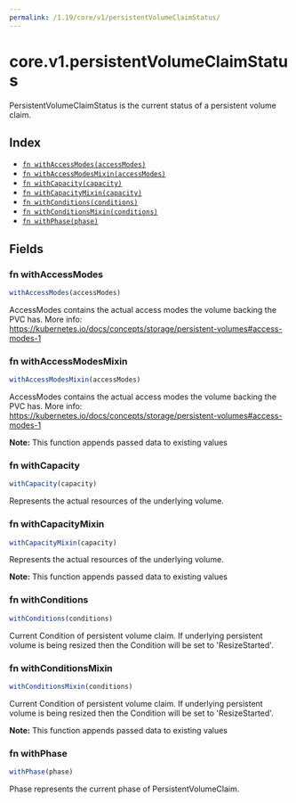 ```yaml
---
permalink: /1.19/core/v1/persistentVolumeClaimStatus/
---
```


# core.v1.persistentVolumeClaimStatus

PersistentVolumeClaimStatus is the current status of a persistent volume claim.

## Index

* [`fn withAccessModes(accessModes)`](#fn-withaccessmodes)
* [`fn withAccessModesMixin(accessModes)`](#fn-withaccessmodesmixin)
* [`fn withCapacity(capacity)`](#fn-withcapacity)
* [`fn withCapacityMixin(capacity)`](#fn-withcapacitymixin)
* [`fn withConditions(conditions)`](#fn-withconditions)
* [`fn withConditionsMixin(conditions)`](#fn-withconditionsmixin)
* [`fn withPhase(phase)`](#fn-withphase)

## Fields

### fn withAccessModes

```ts
withAccessModes(accessModes)
```

AccessModes contains the actual access modes the volume backing the PVC has. More info: https://kubernetes.io/docs/concepts/storage/persistent-volumes#access-modes-1

### fn withAccessModesMixin

```ts
withAccessModesMixin(accessModes)
```

AccessModes contains the actual access modes the volume backing the PVC has. More info: https://kubernetes.io/docs/concepts/storage/persistent-volumes#access-modes-1

**Note:** This function appends passed data to existing values

### fn withCapacity

```ts
withCapacity(capacity)
```

Represents the actual resources of the underlying volume.

### fn withCapacityMixin

```ts
withCapacityMixin(capacity)
```

Represents the actual resources of the underlying volume.

**Note:** This function appends passed data to existing values

### fn withConditions

```ts
withConditions(conditions)
```

Current Condition of persistent volume claim. If underlying persistent volume is being resized then the Condition will be set to 'ResizeStarted'.

### fn withConditionsMixin

```ts
withConditionsMixin(conditions)
```

Current Condition of persistent volume claim. If underlying persistent volume is being resized then the Condition will be set to 'ResizeStarted'.

**Note:** This function appends passed data to existing values

### fn withPhase

```ts
withPhase(phase)
```

Phase represents the current phase of PersistentVolumeClaim.